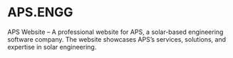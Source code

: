 # APS.ENGG
APS Website – A professional website for APS, a solar-based engineering software company. The website showcases APS’s services, solutions, and expertise in solar engineering.
